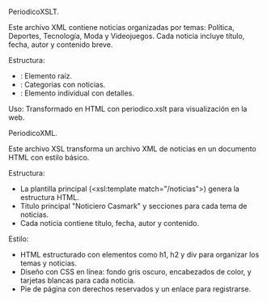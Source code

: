 PeriodicoXSLT.

Este archivo XML contiene noticias organizadas por temas: Política, Deportes, Tecnología, Moda y Videojuegos. Cada noticia incluye título, fecha, autor y contenido breve.

Estructura:
- <noticias>: Elemento raíz.
- <tema nombre="...">: Categorías con noticias.
- <noticia>: Elemento individual con detalles.

Uso: Transformado en HTML con periodico.xslt para visualización en la web.

PeriodicoXML.

Este archivo XSL transforma un archivo XML de noticias en un documento HTML con estilo básico.

Estructura:
- La plantilla principal (<xsl:template match="/noticias">) genera la estructura HTML.
- Título principal "Noticiero Casmark" y secciones para cada tema de noticias.
- Cada noticia contiene título, fecha, autor y contenido.

Estilo:
- HTML estructurado con elementos como h1, h2 y div para organizar los temas y noticias.
- Diseño con CSS en línea: fondo gris oscuro, encabezados de color, y tarjetas blancas para cada noticia.
- Pie de página con derechos reservados y un enlace para registrarse.
